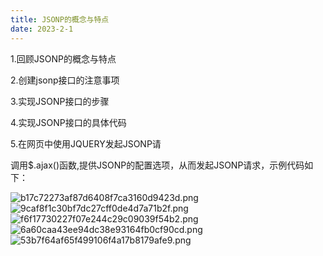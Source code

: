 ```yaml
---
title: JSONP的概念与特点
date: 2023-2-1
---
```

1.回顾JSONP的概念与特点


2.创建jsonp接口的注意事项


3.实现JSONP接口的步骤


4.实现JSONP接口的具体代码


5.在网页中使用JQUERY发起JSONP请

调用$.ajax()函数,提供JSONP的配置选项，从而发起JSONP请求，示例代码如下：

![b17c72273af87d6408f7ca3160d9423d.png](https://s1.imagehub.cc/images/2023/02/01/b17c72273af87d6408f7ca3160d9423d.png)
![9caf8f1c30bf7dc27cff0de4d7a71b2f.png](https://s1.imagehub.cc/images/2023/02/01/9caf8f1c30bf7dc27cff0de4d7a71b2f.png)
![f6f17730227f07e244c29c09039f54b2.png](https://s1.imagehub.cc/images/2023/02/01/f6f17730227f07e244c29c09039f54b2.png)
![6a60caa43ee94dc38e93164fb0cf90cd.png](https://s1.imagehub.cc/images/2023/02/01/6a60caa43ee94dc38e93164fb0cf90cd.png)
![53b7f64af65f499106f4a17b8179afe9.png](https://s1.imagehub.cc/images/2023/02/01/53b7f64af65f499106f4a17b8179afe9.png)
